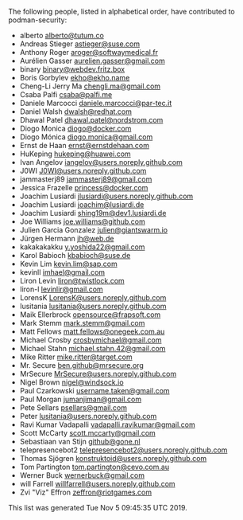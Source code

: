 The following people, listed in alphabetical order, have contributed to podman-security:

* alberto <alberto@tutum.co>
* Andreas Stieger <astieger@suse.com>
* Anthony Roger <aroger@softwaymedical.fr>
* Aurélien Gasser <aurelien.gasser@gmail.com>
* binary <binary@webdev.fritz.box>
* Boris Gorbylev <ekho@ekho.name>
* Cheng-Li Jerry Ma <chengli.ma@gmail.com>
* Csaba Palfi <csaba@palfi.me>
* Daniele Marcocci <daniele.marcocci@par-tec.it>
* Daniel Walsh <dwalsh@redhat.com>
* Dhawal Patel <dhawal.patel@nordstrom.com>
* Diogo Monica <diogo@docker.com>
* Diogo Mónica <diogo.monica@gmail.com>
* Ernst de Haan <ernst@ernstdehaan.com>
* HuKeping <hukeping@huawei.com>
* Ivan Angelov <iangelov@users.noreply.github.com>
* J0WI <J0WI@users.noreply.github.com>
* jammasterj89 <jammasterj89@gmail.com>
* Jessica Frazelle <princess@docker.com>
* Joachim Lusiardi <jlusiardi@users.noreply.github.com>
* Joachim Lusiardi <joachim@lusiardi.de>
* Joachim Lusiardi <shing19m@dev1.lusiardi.de>
* Joe Williams <joe.williams@github.com>
* Julien Garcia Gonzalez <julien@giantswarm.io>
* Jürgen Hermann <jh@web.de>
* kakakakakku <y.yoshida22@gmail.com>
* Karol Babioch <kbabioch@suse.de>
* Kevin Lim <kevin.lim@sap.com>
* kevinll <imhael@gmail.com>
* Liron Levin <liron@twistlock.com>
* liron-l <levinlir@gmail.com>
* LorensK <LorensK@users.noreply.github.com>
* lusitania <lusitania@users.noreply.github.com>
* Maik Ellerbrock <opensource@frapsoft.com>
* Mark Stemm <mark.stemm@gmail.com>
* Matt Fellows <matt.fellows@onegeek.com.au>
* Michael Crosby <crosbymichael@gmail.com>
* Michael Stahn <michael.stahn.42@gmail.com>
* Mike Ritter <mike.ritter@target.com>
* Mr. Secure <ben.github@mrsecure.org>
* MrSecure <MrSecure@users.noreply.github.com>
* Nigel Brown <nigel@windsock.io>
* Paul Czarkowski <username.taken@gmail.com>
* Paul Morgan <jumanjiman@gmail.com>
* Pete Sellars <psellars@gmail.com>
* Peter <lusitania@users.noreply.github.com>
* Ravi Kumar Vadapalli <vadapalli.ravikumar@gmail.com>
* Scott McCarty <scott.mccarty@gmail.com>
* Sebastiaan van Stijn <github@gone.nl>
* telepresencebot2 <telepresencebot2@users.noreply.github.com>
* Thomas Sjögren <konstruktoid@users.noreply.github.com>
* Tom Partington <tom.partington@cevo.com.au>
* Werner Buck <wernerbuck@gmail.com>
* will Farrell <willfarrell@users.noreply.github.com>
* Zvi "Viz" Effron <zeffron@riotgames.com>

This list was generated Tue Nov  5 09:45:35 UTC 2019.
